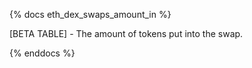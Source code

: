 {% docs eth_dex_swaps_amount_in %}

[BETA TABLE] - The amount of tokens put into the swap.

{% enddocs %}